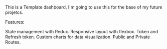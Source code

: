 This is a Template dashboard, I'm going to use this for the base of my future projetcs.

Features:

State management with Redux.
Responsive layout with flexbox.
Token and Refresh token.
Custom charts for data visualization.
Public and Private Routes.
